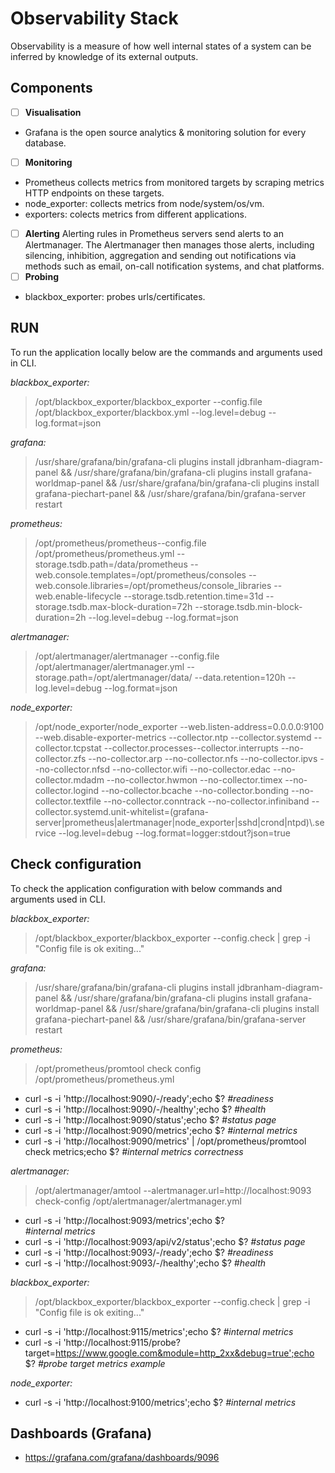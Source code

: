 # Observability Stack <a name="top"></a>
Observability is a measure of how well internal states of a system can be inferred by knowledge of its external outputs.


## Components
- [ ] **Visualisation**
- Grafana is the open source analytics & monitoring solution for every database.
- [ ] **Monitoring**
- Prometheus collects metrics from monitored targets by scraping metrics HTTP endpoints on these targets.
- node_exporter: collects metrics from node/system/os/vm.
- exporters: colects metrics from different applications.
- [ ] **Alerting**
Alerting rules in Prometheus servers send alerts to an Alertmanager. The Alertmanager then manages those alerts, including silencing, inhibition, aggregation and sending out notifications via methods such as email, on-call notification systems, and chat platforms.
- [ ] **Probing**
- blackbox_exporter: probes urls/certificates.

## RUN
To run the application locally below are the commands and arguments used in CLI.

*blackbox_exporter:*
> /opt/blackbox_exporter/blackbox_exporter --config.file /opt/blackbox_exporter/blackbox.yml --log.level=debug --log.format=json

*grafana:*
> /usr/share/grafana/bin/grafana-cli plugins install jdbranham-diagram-panel && /usr/share/grafana/bin/grafana-cli plugins install grafana-worldmap-panel && /usr/share/grafana/bin/grafana-cli plugins install grafana-piechart-panel && /usr/share/grafana/bin/grafana-server restart
		
*prometheus:*
> /opt/prometheus/prometheus--config.file /opt/prometheus/prometheus.yml --storage.tsdb.path=/data/prometheus --web.console.templates=/opt/prometheus/consoles --web.console.libraries=/opt/prometheus/console_libraries --web.enable-lifecycle --storage.tsdb.retention.time=31d --storage.tsdb.max-block-duration=72h --storage.tsdb.min-block-duration=2h --log.level=debug --log.format=json

*alertmanager:*
> /opt/alertmanager/alertmanager --config.file /opt/alertmanager/alertmanager.yml --storage.path=/opt/alertmanager/data/ --data.retention=120h --log.level=debug --log.format=json

*node_exporter:*
> /opt/node_exporter/node_exporter --web.listen-address=0.0.0.0:9100 --web.disable-exporter-metrics --collector.ntp --collector.systemd --collector.tcpstat --collector.processes--collector.interrupts --no-collector.zfs --no-collector.arp --no-collector.nfs --no-collector.ipvs --no-collector.nfsd --no-collector.wifi --no-collector.edac --no-collector.mdadm --no-collector.hwmon --no-collector.timex --no-collector.logind --no-collector.bcache --no-collector.bonding --no-collector.textfile --no-collector.conntrack --no-collector.infiniband --collector.systemd.unit-whitelist=(grafana-server|prometheus|alertmanager|node_exporter|sshd|crond|ntpd)\\.service --log.level=debug --log.format=logger:stdout?json=true


## Check configuration
To check the application configuration with below commands and arguments used in CLI.

*blackbox_exporter:*
> /opt/blackbox_exporter/blackbox_exporter --config.check | grep -i "Config file is ok exiting..."

*grafana:*
> /usr/share/grafana/bin/grafana-cli plugins install jdbranham-diagram-panel && /usr/share/grafana/bin/grafana-cli plugins install grafana-worldmap-panel && /usr/share/grafana/bin/grafana-cli plugins install grafana-piechart-panel && /usr/share/grafana/bin/grafana-server restart
		
*prometheus:*
> /opt/prometheus/promtool check config /opt/prometheus/prometheus.yml

- curl -s -i 'http://localhost:9090/-/ready';echo $?
*#readiness*
- curl -s -i 'http://localhost:9090/-/healthy';echo $?
*#health*
- curl -s -i 'http://localhost:9090/status';echo $?
*#status page*
- curl -s -i 'http://localhost:9090/metrics';echo $?
*#internal metrics*
- curl -s -i 'http://localhost:9090/metrics' | /opt/prometheus/promtool check metrics;echo $?
*#internal metrics correctness*

*alertmanager:*
> /opt/alertmanager/amtool --alertmanager.url=http://localhost:9093 check-config /opt/alertmanager/alertmanager.yml

- curl -s -i 'http://localhost:9093/metrics';echo $?  
*#internal metrics*
- curl -s -i 'http://localhost:9093/api/v2/status';echo $?
*#status page*
- curl -s -i 'http://localhost:9093/-/ready';echo $?
*#readiness*
- curl -s -i 'http://localhost:9093/-/healthy';echo $?
*#health*

*blackbox_exporter:*
> /opt/blackbox_exporter/blackbox_exporter --config.check | grep -i "Config file is ok exiting..."

- curl -s -i 'http://localhost:9115/metrics';echo $?
*#internal metrics*
- curl -s -i 'http://localhost:9115/probe?target=https://www.google.com&module=http_2xx&debug=true';echo $?
*#probe target metrics example*

*node_exporter:*

- curl -s -i 'http://localhost:9100/metrics';echo $?
*#internal metrics*


## Dashboards (Grafana)
- https://grafana.com/grafana/dashboards/9096
